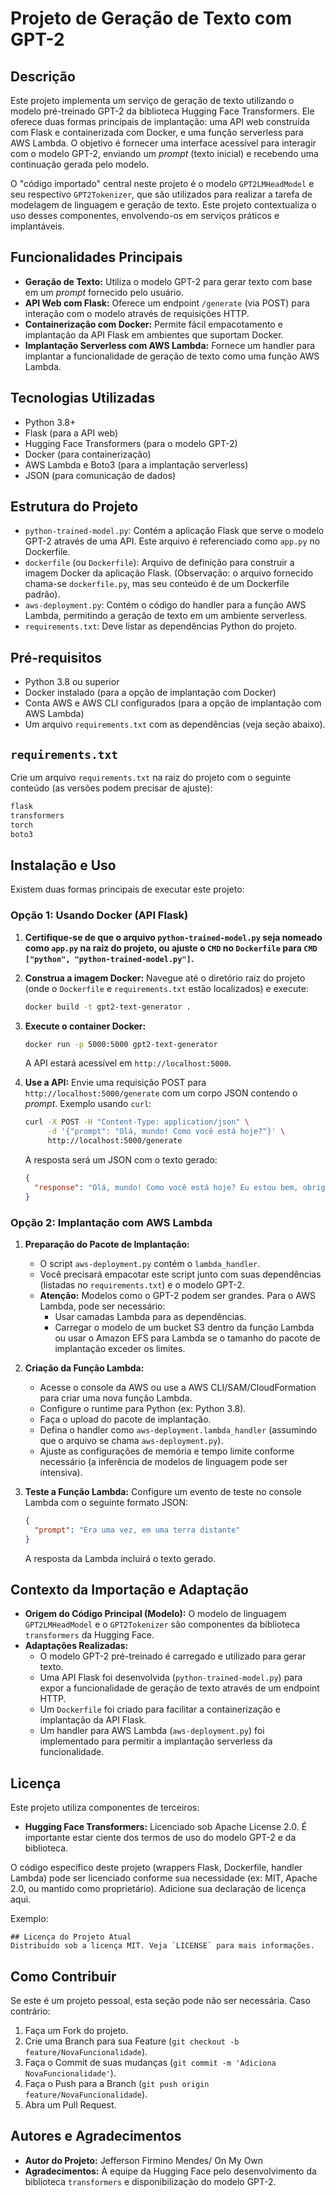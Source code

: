 
# Projeto de Geração de Texto com GPT-2

## Descrição

Este projeto implementa um serviço de geração de texto utilizando o modelo pré-treinado GPT-2 da biblioteca Hugging Face Transformers. Ele oferece duas formas principais de implantação: uma API web construída com Flask e containerizada com Docker, e uma função serverless para AWS Lambda. O objetivo é fornecer uma interface acessível para interagir com o modelo GPT-2, enviando um *prompt* (texto inicial) e recebendo uma continuação gerada pelo modelo.

O "código importado" central neste projeto é o modelo `GPT2LMHeadModel` e seu respectivo `GPT2Tokenizer`, que são utilizados para realizar a tarefa de modelagem de linguagem e geração de texto. Este projeto contextualiza o uso desses componentes, envolvendo-os em serviços práticos e implantáveis.

## Funcionalidades Principais

* **Geração de Texto:** Utiliza o modelo GPT-2 para gerar texto com base em um *prompt* fornecido pelo usuário.
* **API Web com Flask:** Oferece um endpoint `/generate` (via POST) para interação com o modelo através de requisições HTTP.
* **Containerização com Docker:** Permite fácil empacotamento e implantação da API Flask em ambientes que suportam Docker.
* **Implantação Serverless com AWS Lambda:** Fornece um handler para implantar a funcionalidade de geração de texto como uma função AWS Lambda.

## Tecnologias Utilizadas

* Python 3.8+
* Flask (para a API web)
* Hugging Face Transformers (para o modelo GPT-2)
* Docker (para containerização)
* AWS Lambda e Boto3 (para a implantação serverless)
* JSON (para comunicação de dados)

## Estrutura do Projeto

* `python-trained-model.py`: Contém a aplicação Flask que serve o modelo GPT-2 através de uma API. Este arquivo é referenciado como `app.py` no Dockerfile.
* `dockerfile` (ou `Dockerfile`): Arquivo de definição para construir a imagem Docker da aplicação Flask. (Observação: o arquivo fornecido chama-se `dockerfile.py`, mas seu conteúdo é de um Dockerfile padrão).
* `aws-deployment.py`: Contém o código do handler para a função AWS Lambda, permitindo a geração de texto em um ambiente serverless.
* `requirements.txt`: Deve listar as dependências Python do projeto.

## Pré-requisitos

* Python 3.8 ou superior
* Docker instalado (para a opção de implantação com Docker)
* Conta AWS e AWS CLI configurados (para a opção de implantação com AWS Lambda)
* Um arquivo `requirements.txt` com as dependências (veja seção abaixo).

## `requirements.txt`

Crie um arquivo `requirements.txt` na raiz do projeto com o seguinte conteúdo (as versões podem precisar de ajuste):

```txt
flask
transformers
torch
boto3
```

## Instalação e Uso

Existem duas formas principais de executar este projeto:

### Opção 1: Usando Docker (API Flask)

1.  **Certifique-se de que o arquivo `python-trained-model.py` seja nomeado como `app.py` na raiz do projeto, ou ajuste o `CMD` no `Dockerfile` para `CMD ["python", "python-trained-model.py"]`.**
2.  **Construa a imagem Docker:**
    Navegue até o diretório raiz do projeto (onde o `Dockerfile` e `requirements.txt` estão localizados) e execute:
    ```bash
    docker build -t gpt2-text-generator .
    ```
3.  **Execute o container Docker:**
    ```bash
    docker run -p 5000:5000 gpt2-text-generator
    ```
    A API estará acessível em `http://localhost:5000`.

4.  **Use a API:**
    Envie uma requisição POST para `http://localhost:5000/generate` com um corpo JSON contendo o *prompt*.
    Exemplo usando `curl`:
    ```bash
    curl -X POST -H "Content-Type: application/json" \
         -d '{"prompt": "Olá, mundo! Como você está hoje?"}' \
         http://localhost:5000/generate
    ```
    A resposta será um JSON com o texto gerado:
    ```json
    {
      "response": "Olá, mundo! Como você está hoje? Eu estou bem, obrigado por perguntar."
    }
    ```

### Opção 2: Implantação com AWS Lambda

1.  **Preparação do Pacote de Implantação:**
    * O script `aws-deployment.py` contém o `lambda_handler`.
    * Você precisará empacotar este script junto com suas dependências (listadas no `requirements.txt`) e o modelo GPT-2.
    * **Atenção:** Modelos como o GPT-2 podem ser grandes. Para o AWS Lambda, pode ser necessário:
        * Usar camadas Lambda para as dependências.
        * Carregar o modelo de um bucket S3 dentro da função Lambda ou usar o Amazon EFS para Lambda se o tamanho do pacote de implantação exceder os limites.

2.  **Criação da Função Lambda:**
    * Acesse o console da AWS ou use a AWS CLI/SAM/CloudFormation para criar uma nova função Lambda.
    * Configure o runtime para Python (ex: Python 3.8).
    * Faça o upload do pacote de implantação.
    * Defina o handler como `aws-deployment.lambda_handler` (assumindo que o arquivo se chama `aws-deployment.py`).
    * Ajuste as configurações de memória e tempo limite conforme necessário (a inferência de modelos de linguagem pode ser intensiva).

3.  **Teste a Função Lambda:**
    Configure um evento de teste no console Lambda com o seguinte formato JSON:
    ```json
    {
      "prompt": "Era uma vez, em uma terra distante"
    }
    ```
    A resposta da Lambda incluirá o texto gerado.

## Contexto da Importação e Adaptação

* **Origem do Código Principal (Modelo):** O modelo de linguagem `GPT2LMHeadModel` e o `GPT2Tokenizer` são componentes da biblioteca `transformers` da Hugging Face.
* **Adaptações Realizadas:**
    * O modelo GPT-2 pré-treinado é carregado e utilizado para gerar texto.
    * Uma API Flask foi desenvolvida (`python-trained-model.py`) para expor a funcionalidade de geração de texto através de um endpoint HTTP.
    * Um `Dockerfile` foi criado para facilitar a containerização e implantação da API Flask.
    * Um handler para AWS Lambda (`aws-deployment.py`) foi implementado para permitir a implantação serverless da funcionalidade.

## Licença

Este projeto utiliza componentes de terceiros:

* **Hugging Face Transformers:** Licenciado sob Apache License 2.0. É importante estar ciente dos termos de uso do modelo GPT-2 e da biblioteca.

O código específico deste projeto (wrappers Flask, Dockerfile, handler Lambda) pode ser licenciado conforme sua necessidade (ex: MIT, Apache 2.0, ou mantido como proprietário). Adicione sua declaração de licença aqui.

Exemplo:
```
## Licença do Projeto Atual
Distribuído sob a licença MIT. Veja `LICENSE` para mais informações.
```

## Como Contribuir

Se este é um projeto pessoal, esta seção pode não ser necessária. Caso contrário:

1.  Faça um Fork do projeto.
2.  Crie uma Branch para sua Feature (`git checkout -b feature/NovaFuncionalidade`).
3.  Faça o Commit de suas mudanças (`git commit -m 'Adiciona NovaFuncionalidade'`).
4.  Faça o Push para a Branch (`git push origin feature/NovaFuncionalidade`).
5.  Abra um Pull Request.

## Autores e Agradecimentos

* **Autor do Projeto:** Jefferson Firmino Mendes/ On My Own
* **Agradecimentos:** À equipe da Hugging Face pelo desenvolvimento da biblioteca `transformers` e disponibilização do modelo GPT-2.

